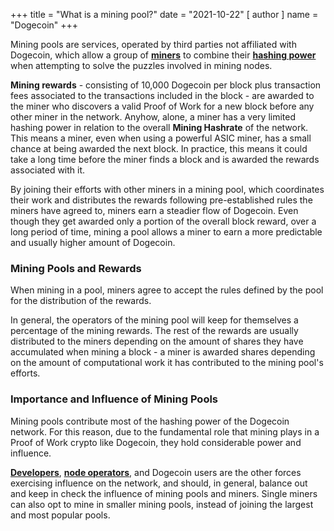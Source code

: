 +++
title = "What is a mining pool?"
date = "2021-10-22"
[ author ]
  name = "Dogecoin"
+++

Mining pools are services, operated by third parties not affiliated with Dogecoin, which allow a group of [**miners**](/dogepedia/articles/what-is-a-miner/) to combine their [**hashing power**](/dogepedia/articles/what-is-a-miner/#hashing-power) when attempting to solve the puzzles involved in mining nodes. 

**Mining rewards** - consisting of 10,000 Dogecoin per block plus transaction fees associated to the transactions included in the block - are awarded to the miner who discovers a valid Proof of Work for a new block before any other miner in the network. Anyhow, alone, a miner has a very limited hashing power in relation to the overall **Mining Hashrate** of the network. This means a miner, even when using a powerful ASIC miner, has a small chance at being awarded the next block. In practice, this means it could take a long time before the miner finds a block and is awarded the rewards associated with it.

By joining their efforts with other miners in a mining pool, which coordinates their work and distributes the rewards following pre-established rules the miners have agreed to, miners earn a steadier flow of Dogecoin. Even though they get awarded only a portion of the overall block reward, over a long period of time, mining a pool allows a miner to earn a more predictable and usually higher amount of Dogecoin.

### Mining Pools and Rewards
When mining in a pool, miners agree to accept the rules defined by the pool for the distribution of the rewards. 

In general, the operators of the mining pool will keep for themselves a percentage of the mining rewards. The rest of the rewards are usually distributed to the miners depending on the amount of shares they have accumulated when mining a block - a miner is awarded shares depending on the amount of computational work it has contributed to the mining pool's efforts.

### Importance and Influence of Mining Pools
Mining pools contribute most of the hashing power of the Dogecoin network. For this reason, due to the fundamental role that mining plays in a Proof of Work crypto like Dogecoin, they hold considerable power and influence.

[**Developers**](/dogepedia/articles/dogecoin-developers/), [**node operators**](/dogepedia/articles/what-is-a-node/#full-nodes), and Dogecoin users are the other forces exercising influence on the network, and should, in general, balance out and keep in check the influence of mining pools and miners. Single miners can also opt to mine in smaller mining pools, instead of joining the largest and most popular pools.
